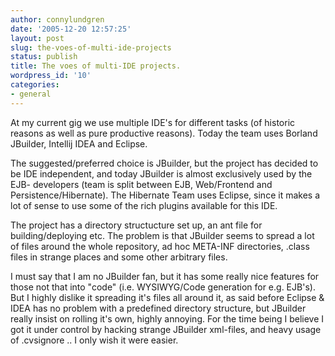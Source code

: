 ```yaml
---
author: connylundgren
date: '2005-12-20 12:57:25'
layout: post
slug: the-voes-of-multi-ide-projects
status: publish
title: The voes of multi-IDE projects.
wordpress_id: '10'
categories:
- general
---
```


At my current gig we use multiple IDE's for different tasks (of historic
reasons as well as pure productive reasons). Today the team uses Borland
JBuilder, Intellij IDEA and Eclipse.

The suggested/preferred choice is JBuilder, but the project has decided to be
IDE independent, and today JBuilder is almost exclusively used by the EJB-
developers (team is split between EJB, Web/Frontend and
Persistence/Hibernate). The Hibernate Team uses Eclipse, since it makes a lot
of sense to use some of the rich plugins available for this IDE.

The project has a directory structucture set up, an ant file for
building/deploying etc. The problem is that JBuilder seems to spread a lot of
files around the whole repository, ad hoc META-INF directories, .class files
in strange places and some other arbitrary files.

I must say that I am no JBuilder fan, but it has some really nice features for
those not that into "code" (i.e. WYSIWYG/Code generation for e.g. EJB's). But
I highly dislike it spreading it's files all around it, as said before Eclipse
& IDEA has no problem with a predefined directory structure, but JBuilder
really insist on rolling it's own, highly annoying. For the time being I
believe I got it under control by hacking strange JBuilder xml-files, and
heavy usage of .cvsignore .. I only wish it were easier.

